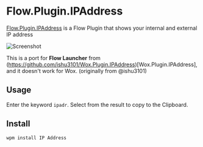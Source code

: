 # Flow.Plugin.IPAddress
[Flow.Plugin.IPAddress](http://www.getwox.com/plugin/43) is a Flow Plugin that shows your internal and external IP address

![Screenshot](screenshot.png)

This is a port for **Flow Launcher** from (https://github.com/ishu3101/Wox.Plugin.IPAddress)[Wox.Plugin.IPAddress], and it doesn't work for Wox. (originally from @ishu3101)

## Usage

Enter the keyword `ipadr`. Select from the result to copy to the Clipboard.

## Install

```bash
wpm install IP Address
```
